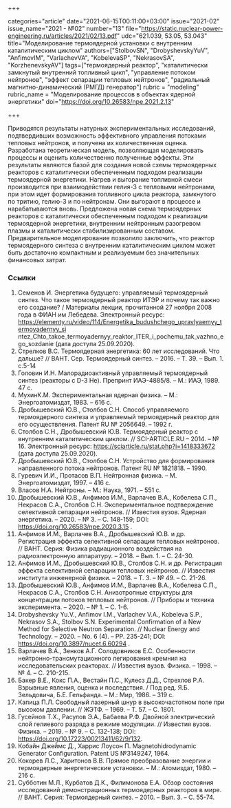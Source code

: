 +++

categories="article"
date="2021-06-15T00:11:00+03:00"
issue="2021-02"
issue_name="2021 - №02"
number="13"
file="https://static.nuclear-power-engineering.ru/articles/2021/02/13.pdf"
udc="621.039, 53.05, 53.043"
title="Моделирование термоядерной установки с внутренним каталитическим циклом"
authors=["StolbovSN", "DrobyshevskyYuV", "AnfimovIM", "VarlachevVA", "KobelevaSP", "NekrasovSA", "KorzhenevskyAV"]
tags=["термоядерный реактор", "каталитически замкнутый внутренний топливный цикл", "управление потоком нейтронов", "эффект сепарации тепловых нейтронов", "радиальный магнитно-динамический (РМГД) генератор"]
rubric = "modeling"
rubric_name = "Моделирование процессов в объектах ядерной энергетики"
doi="https://doi.org/10.26583/npe.2021.2.13"

+++

Приводятся результаты натурных экспериментальных исследований, подтвердивших возможность эффективного управления потоками тепловых нейтронов, и получена их количественная оценка. Разработана теоретическая модель, позволяющая моделировать процессы и оценить количественно полученные эффекты. Эти результаты являются базой для создания новой схемы термоядерных реакторов с каталитически обеспеченным подходом реализации термоядерной энергетики. Нагрев и выгорание топливной смеси производится при взаимодействии гелия-3 с тепловыми нейтронами, при этом идет формирования топливного цикла реактора, замкнутого по тритию, гелию-3 и по нейтронам. Они выгорают в процессе и нарабатываются вновь. Предложена новая схема термоядерных реакторов с каталитически обеспеченным подходом к реализации термоядерной энергетики, внутренним нейтронным разогревом плазмы и каталитически стабилизированным составом. Предварительное моделирование позволило заключить, что реактор термоядерного синтеза с внутренним каталитическим циклом может быть достаточно компактным и реализуемым без значительных финансовых затрат.

### Ссылки

1. Семенов И. Энергетика будущего: управляемый термоядерный синтез. Что такое термоядерный реактор ИТЭР и почему так важно его создание? / Материалы лекции, прочитанной 27 ноября 2008 года в ФИАН им Лебедева. Электронный ресурс: https://elementy.ru/video/114/Energetika_budushchego_upravlyaemyy_termoyadernyy_si ntez_Chto_takoe_termoyadernyy_reaktor_ITER_i_pochemu_tak_vazhno_ego_sozdanie (дата доступа 25.09.2020).
2. Стрелков В.С. Термоядерная энергетика: 60 лет исследований. Что дальше? // ВАНТ. Сер. Термоядерный синтез. – 2016. – Т. 39. – Вып. 1. с.5-14
3. Головин И.Н. Малорадиоактивный управляемый термоядерный синтез (реакторы с D-3 He). Препринт ИАЭ-4885/8. – М.: ИАЭ, 1989. 47 с.
4. МухинК.М. Экспериментальная ядерная физика. – М.: Энергоатомиздат, 1983. – 616 с.
5. Дробышевский Ю.В., Столбов С.Н. Способ управляемого термоядерного синтеза и управляемый термоядерный реактор для его осуществления. Патент RU № 2056649. – 1992 г.
6. Столбов С.Н., Дробышевский Ю.В. Термоядерный реактор с внутренним каталитическим циклом. // SCI-ARTICLE.RU – 2014. – № 16. Электронный ресурс: https://sciarticle.ru/stat.php?i=1418333672 (дата доступа 25.09.2020).
7. Дробышевский Ю.В., Столбов С.Н. Устройство для формирования направленного потока нейтронов. Патент RU № 1821818. – 1990.
8. Гуревич И.И., Протасов В.П. Нейтронная физика. – М. Энергоатомиздат, 1997. – 416 с.
9. Власов Н.А. Нейтроны. – М.: Наука, 1971. – 551 с.
10. Дробышевский Ю.В., Анфимов И.М., Варлачев В.А., Кобелева С.П., Некрасов С.А., Столбов С.Н. Экспериментальное подтверждение селективной сепарации нейтронов. // Известия вузов. Ядерная энергетика. – 2020. – № 3. – С. 148-159; DOI: https://doi.org/10.26583/npe.2020.3.15 .
11. Анфимов И.М., Варлачев В.А., Дробышевский Ю.В. и др. Регистрация эффекта селективной сепарации тепловых нейтронов. // ВАНТ. Серия: Физика радиационного воздействия на радиоэлектронную аппаратуру. – 2018. – Вып. 1. – С. 24-30.
12. Анфимов И.М., Дробышевский Ю.В., Столбов С.Н. и др. Регистрация эффекта селективной сепарации тепловых нейтронов. // Известия института инженерной физики. – 2018. – Т. 3. – № 49. – С. 21-26.
13. Дробышевский Ю.В., Анфимов И.М., Варлачев В.А., Кобелева С.П., Некрасов С.А., Столбов С.Н. Анизотропные структуры для концентрации потоков тепловых нейтронов. // Приборы и техника эксперимента. – 2020. – № 1. – С. 1-6.
14. Drobyshevsky Yu.V., Anfimov I.M., Varlachev V.A., Kobeleva S.P., Nekrasov S.A., Stolbov S.N. Experimental Confirmation of a New Method for Selective Neutron Separation. // Nuclear Energy and Technology. – 2020. – No. 6 (4). – PP. 235-241; DOI: https://doi.org/10.3897/nucet.6.60294 .
15. Варлачев В.А., Зенков А.Г. Солодовников Е.С. Особенности нейтронно-трансмутационного легирования кремния на исследовательских реакторах. // Известия вузов. Физика. – 1998. – № 4. – С. 210-215.
16. Бакер В.Е., Кокс П.А., Вестайн П.С., Кулесз Д.Д., Стрехлов Р.А. Взрывные явления, оценка и последствия. / Под ред. Я.Б. Зельдовича, Б.Е. Гельфанда. – М.: Мир, 1986. – 319 с.
17. Капица П.Л. Свободный лазерный шнур в высокочастотном поле при высоком давлении. // ЖЭТФ. – 1969. – Т. 57. – С. 1801.
18. Гусейнов Т.Х., Расулов Э.А., Бабаева Р.Ф. Двойной электрический слой гелиевого разряда в режиме модуляции. // Известия вузов. Физика. – 2019. – № 9. – C. 132-138; DOI: https://doi.org/10.17223/00213411/62/9/132.
19. Кобайн Джеймс Д., Харрис Лоусон П. Magnetohidrodynamic Generator Configuration. Patent US №3149247, 1964.
20. Кокорев Л.С., Харитонов В.В. Прямое преобразование энергии и термоядерные энергетические установки. – М.: Атомиздат, 1980. – 216 с.
21. Субботин М.Л., Курбатов Д.К., Филимонова Е.А. Обзор состояния исследований демонстрационных термоядерных реакторов в мире. // ВАНТ. Серия: Термоядерный синтез. – 2010. – Вып. 3. – С. 55-74.